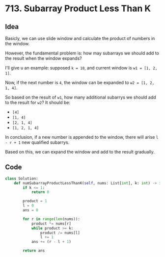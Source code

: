 # 713. Subarray Product Less Than K

## Idea

Basicly, we can use slide window and calculate the product of numbers in the window.

However, the fundamental problem is: how may subarrays we should add to the result when the window expands?

I'll give u an example: supposed `k = 10`, and current window is `w1 = [1, 2, 1]`.

Now, if the next number is `4`, the window can be expanded to `w2 = [1, 2, 1, 4]`.

So based on the result of `w1`, how many additional subarrys we should add to the result for `w2`? It should be:

- `[4]`
- `[1, 4]`
- `[2, 1, 4]`
- `[1, 2, 1, 4]`

In conclusion, if a new number is appended to the window, there will arise `l - r + 1` new qualified subarrys.

Based on this, we can expand the window and add to the result gradually.

## Code

```python
class Solution:
    def numSubarrayProductLessThanK(self, nums: List[int], k: int) -> int:
        if k <= 1:
            return 0

        product = 1
        l = 0
        ans = 0

        for r in range(len(nums)):
            product *= nums[r]
            while product >= k:
                product /= nums[l]
                l += 1
            ans += (r - l + 1)

        return ans
```
